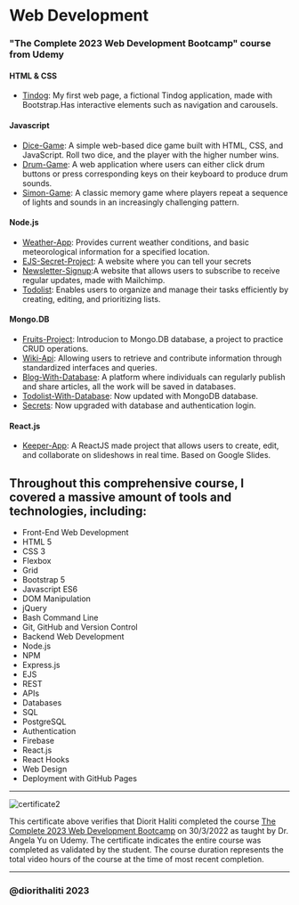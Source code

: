 

# Web Development 

### "The Complete 2023 Web Development Bootcamp" course from Udemy

#### HTML & CSS
- [Tindog](01.Tindog): My first web page, a fictional Tindog application, made with Bootstrap.Has interactive elements such as navigation and carousels.
#### Javascript
- [Dice-Game](02.Dice-game): A simple web-based dice game built with HTML, CSS, and JavaScript. Roll two dice, and the player with the higher number wins.
- [Drum-Game](03.Drum-game): A  web application where users can either click drum buttons or press corresponding keys on their keyboard to produce drum sounds. 
- [Simon-Game](04.Simon-game): A classic memory game where players repeat a sequence of lights and sounds in an increasingly challenging pattern.
#### Node.js
- [Weather-App](05.Weather-app): Provides current weather conditions, and basic meteorological information for a specified location.
- [EJS-Secret-Project](06.EJS-secret-project): A website where you can tell your secrets
- [Newsletter-Signup](07.Newsletter-signup):A website that allows users to subscribe to receive regular updates, made with Mailchimp.
- [Todolist](08.Todolist): Enables users to organize and manage their tasks efficiently by creating, editing, and prioritizing lists.
#### Mongo.DB
- [Fruits-Project](09.Fruits-project): Introducion to Mongo.DB database, a project to practice CRUD operations.
- [Wiki-Api](10.Wiki-API): Allowing users to retrieve and contribute information through standardized interfaces and queries.
- [Blog-With-Database](11.Blog-with-database): A platform where individuals can regularly publish and share articles, all the work will be saved in databases.
- [Todolist-With-Database](12.Todolist-with-database): Now updated with MongoDB database.
- [Secrets](13.Secrets-main): Now upgraded with database and authentication login.
 #### React.js
- [Keeper-App](14.Keeper-App): A ReactJS made project that allows users to create, edit, and collaborate on slideshows in real time. Based on Google Slides.

## Throughout this comprehensive course, I covered a massive amount of tools and technologies, including:

- Front-End Web Development
- HTML 5
- CSS 3
- Flexbox
- Grid
- Bootstrap 5
- Javascript ES6
- DOM Manipulation
- jQuery
- Bash Command Line
- Git, GitHub and Version Control
- Backend Web Development
- Node.js
- NPM
- Express.js
- EJS
- REST
- APIs
- Databases
- SQL
- PostgreSQL
- Authentication
- Firebase
- React.js
- React Hooks
- Web Design
- Deployment with GitHub Pages


---

![certificate2](https://github.com/diorithaliti/Web-Development-Bootcamp/assets/74361197/a838407e-0896-45a2-a83c-c12373c90dd6)


This certificate above verifies that Diorit Haliti completed the course 
[The Complete 2023 Web Development Bootcamp](https://www.udemy.com/course/the-complete-web-development-bootcamp/)  on 30/3/2022 as taught by Dr. Angela Yu on Udemy. 
The certificate indicates the entire course was completed as validated by the student. 
The course duration represents the total video hours of the course at the time of most recent completion.


---

 ### @diorithaliti 2023
